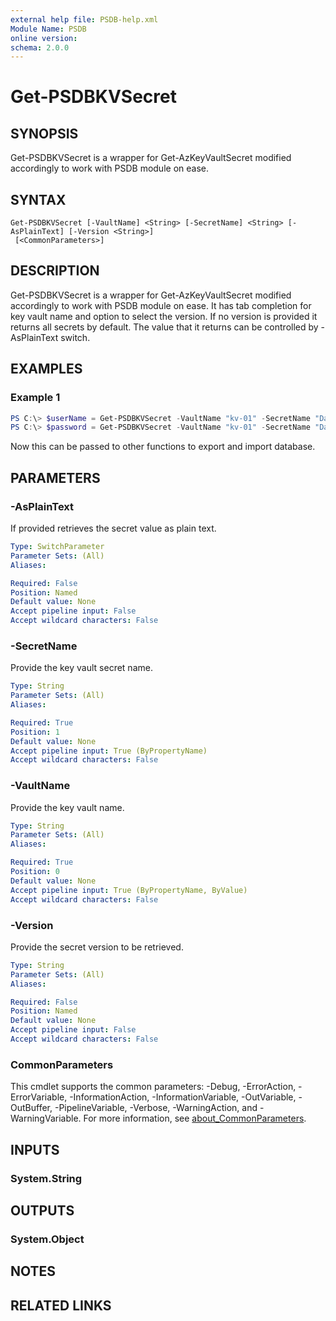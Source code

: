 ```yaml
---
external help file: PSDB-help.xml
Module Name: PSDB
online version:
schema: 2.0.0
---
```


# Get-PSDBKVSecret

## SYNOPSIS

Get-PSDBKVSecret is a wrapper for Get-AzKeyVaultSecret modified accordingly to work with PSDB module on ease.

## SYNTAX

```
Get-PSDBKVSecret [-VaultName] <String> [-SecretName] <String> [-AsPlainText] [-Version <String>]
 [<CommonParameters>]
```

## DESCRIPTION

Get-PSDBKVSecret is a wrapper for Get-AzKeyVaultSecret modified accordingly to work with PSDB module on ease. It has tab completion for key vault name and option to select the version. If no version is provided it returns all secrets by default. The value that it returns can be controlled by -AsPlainText switch.

## EXAMPLES

### Example 1

```powershell
PS C:\> $userName = Get-PSDBKVSecret -VaultName "kv-01" -SecretName "DatabaseUsername" -AsPlainText
PS C:\> $password = Get-PSDBKVSecret -VaultName "kv-01" -SecretName "DatabasePassword"
```

Now this can be passed to other functions to export and import database.

## PARAMETERS

### -AsPlainText

If provided retrieves the secret value as plain text.

```yaml
Type: SwitchParameter
Parameter Sets: (All)
Aliases:

Required: False
Position: Named
Default value: None
Accept pipeline input: False
Accept wildcard characters: False
```

### -SecretName

Provide the key vault secret name.

```yaml
Type: String
Parameter Sets: (All)
Aliases:

Required: True
Position: 1
Default value: None
Accept pipeline input: True (ByPropertyName)
Accept wildcard characters: False
```

### -VaultName

Provide the key vault name.

```yaml
Type: String
Parameter Sets: (All)
Aliases:

Required: True
Position: 0
Default value: None
Accept pipeline input: True (ByPropertyName, ByValue)
Accept wildcard characters: False
```

### -Version

Provide the secret version to be retrieved.

```yaml
Type: String
Parameter Sets: (All)
Aliases:

Required: False
Position: Named
Default value: None
Accept pipeline input: False
Accept wildcard characters: False
```

### CommonParameters
This cmdlet supports the common parameters: -Debug, -ErrorAction, -ErrorVariable, -InformationAction, -InformationVariable, -OutVariable, -OutBuffer, -PipelineVariable, -Verbose, -WarningAction, and -WarningVariable. For more information, see [about_CommonParameters](http://go.microsoft.com/fwlink/?LinkID=113216).

## INPUTS

### System.String

## OUTPUTS

### System.Object

## NOTES

## RELATED LINKS
